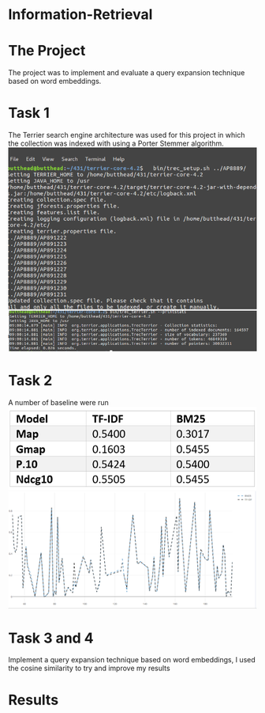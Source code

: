 # Information-Retrieval

# The Project 
The project was to implement and evaluate a query expansion technique based on word embeddings.

# Task 1
The Terrier search engine architecture was used for this project in which the collection was indexed with using a Porter Stemmer algorithm. 
![screenshots](./task1/setup.PNG)
![screenshots](./task1/print-stats.PNG)


# Task 2
A number of baseline were run 
![screenshots](./task2/screenshots/results.PNG)
![screenshots](./task2/screenshots/results1.PNG)


# Task 3 and 4
Implement a query expansion technique based on word embeddings, I used the cosine similarity to try and improve my results

# Results

